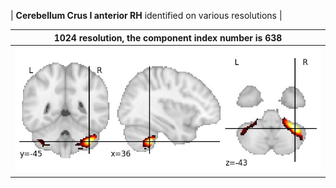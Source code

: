 


| **Cerebellum Crus I anterior RH** identified on various resolutions |

| 1024 resolution, the component index number is 638|  
|:---:|  
| ![Component 1024](../1024/final/638.jpg "From component 1024: Cerebellum Crus I anterior RH") |